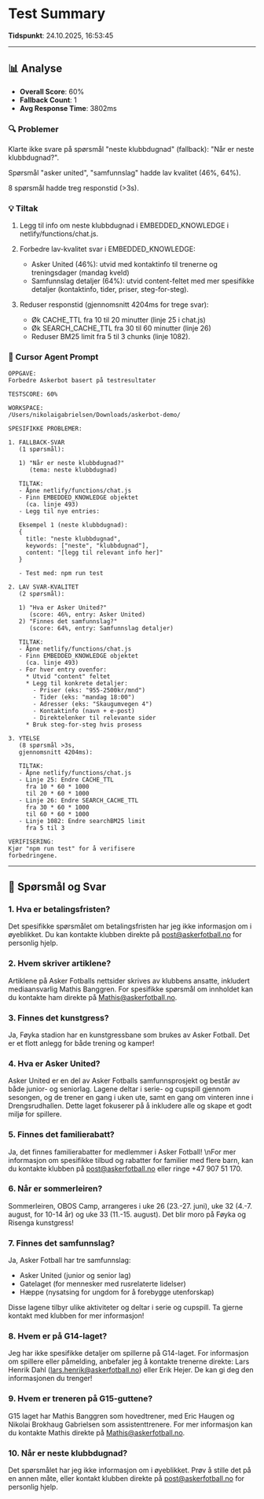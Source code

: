 # Test Summary

**Tidspunkt**: 24.10.2025, 16:53:45

---

## 📊 Analyse

- **Overall Score**: 60%
- **Fallback Count**: 1
- **Avg Response Time**: 3802ms

### 🔍 Problemer

Klarte ikke svare på spørsmål "neste klubbdugnad" (fallback):
  "Når er neste klubbdugnad?".

Spørsmål "asker united", "samfunnslag" hadde lav kvalitet
  (46%, 64%).

8 spørsmål hadde treg responstid (>3s).

### 💡 Tiltak

1. Legg til info om neste klubbdugnad i EMBEDDED_KNOWLEDGE i netlify/functions/chat.js.

2. Forbedre lav-kvalitet svar i EMBEDDED_KNOWLEDGE:
   - Asker United (46%): utvid med kontaktinfo til trenerne og treningsdager (mandag kveld)
   - Samfunnslag detaljer (64%): utvid content-feltet med mer spesifikke detaljer (kontaktinfo, tider, priser, steg-for-steg).

3. Reduser responstid (gjennomsnitt 4204ms for trege svar):
   - Øk CACHE_TTL fra 10 til 20 minutter (linje 25 i chat.js)
   - Øk SEARCH_CACHE_TTL fra 30 til 60 minutter (linje 26)
   - Reduser BM25 limit fra 5 til 3 chunks (linje 1082).

### 🤖 Cursor Agent Prompt

```
OPPGAVE:
Forbedre Askerbot basert på testresultater

TESTSCORE: 60%

WORKSPACE:
/Users/nikolaigabrielsen/Downloads/askerbot-demo/

SPESIFIKKE PROBLEMER:

1. FALLBACK-SVAR
   (1 spørsmål):

   1) "Når er neste klubbdugnad?"
      (tema: neste klubbdugnad)

   TILTAK:
   - Åpne netlify/functions/chat.js
   - Finn EMBEDDED_KNOWLEDGE objektet
     (ca. linje 493)
   - Legg til nye entries:

   Eksempel 1 (neste klubbdugnad):
   {
     title: "neste klubbdugnad",
     keywords: ["neste", "klubbdugnad"],
     content: "[legg til relevant info her]"
   }

   - Test med: npm run test

2. LAV SVAR-KVALITET
   (2 spørsmål):

   1) "Hva er Asker United?"
      (score: 46%, entry: Asker United)
   2) "Finnes det samfunnslag?"
      (score: 64%, entry: Samfunnslag detaljer)

   TILTAK:
   - Åpne netlify/functions/chat.js
   - Finn EMBEDDED_KNOWLEDGE objektet
     (ca. linje 493)
   - For hver entry ovenfor:
     * Utvid "content" feltet
     * Legg til konkrete detaljer:
       - Priser (eks: "955-2500kr/mnd")
       - Tider (eks: "mandag 18:00")
       - Adresser (eks: "Skaugumvegen 4")
       - Kontaktinfo (navn + e-post)
       - Direktelenker til relevante sider
     * Bruk steg-for-steg hvis prosess

3. YTELSE
   (8 spørsmål >3s,
   gjennomsnitt 4204ms):

   TILTAK:
   - Åpne netlify/functions/chat.js
   - Linje 25: Endre CACHE_TTL
     fra 10 * 60 * 1000
     til 20 * 60 * 1000
   - Linje 26: Endre SEARCH_CACHE_TTL
     fra 30 * 60 * 1000
     til 60 * 60 * 1000
   - Linje 1082: Endre searchBM25 limit
     fra 5 til 3

VERIFISERING:
Kjør "npm run test" for å verifisere
forbedringene.

```

---

## 📝 Spørsmål og Svar

### 1. Hva er betalingsfristen?

Det spesifikke spørsmålet om betalingsfristen har jeg ikke informasjon om i øyeblikket. Du kan kontakte klubben direkte på post@askerfotball.no for personlig hjelp.

### 2. Hvem skriver artiklene?

Artiklene på Asker Fotballs nettsider skrives av klubbens ansatte, inkludert mediaansvarlig Mathis Banggren. For spesifikke spørsmål om innholdet kan du kontakte ham direkte på Mathis@askerfotball.no.

### 3. Finnes det kunstgress?

Ja, Føyka stadion har en kunstgressbane som brukes av Asker Fotball. Det er et flott anlegg for både trening og kamper!

### 4. Hva er Asker United?

Asker United er en del av Asker Fotballs samfunnsprosjekt og består av både junior- og seniorlag. Lagene deltar i serie- og cupspill gjennom sesongen, og de trener en gang i uken ute, samt en gang om vinteren inne i Drengsrudhallen. Dette laget fokuserer på å inkludere alle og skape et godt miljø for spillere.

### 5. Finnes det familierabatt?

Ja, det finnes familierabatter for medlemmer i Asker Fotball! \nFor mer informasjon om spesifikke tilbud og rabatter for familier med flere barn, kan du kontakte klubben på post@askerfotball.no eller ringe +47 907 51 170.

### 6. Når er sommerleiren?

Sommerleiren, OBOS Camp, arrangeres i uke 26 (23.-27. juni), uke 32 (4.-7. august, for 10-14 år) og uke 33 (11.-15. august). Det blir moro på Føyka og Risenga kunstgress!

### 7. Finnes det samfunnslag?

Ja, Asker Fotball har tre samfunnslag: 

- Asker United (junior og senior lag)
- Gatelaget (for mennesker med rusrelaterte lidelser)
- Hæppe (nysatsing for ungdom for å forebygge utenforskap)

Disse lagene tilbyr ulike aktiviteter og deltar i serie og cupspill. Ta gjerne kontakt med klubben for mer informasjon!

### 8. Hvem er på G14-laget?

Jeg har ikke spesifikke detaljer om spillerne på G14-laget. For informasjon om spillere eller påmelding, anbefaler jeg å kontakte trenerne direkte: Lars Henrik Dahl (lars.henrik@askerfotball.no) eller Erik Hejer. De kan gi deg den informasjonen du trenger!

### 9. Hvem er treneren på G15-guttene?

G15 laget har Mathis Banggren som hovedtrener, med Eric Haugen og Nikolai Brokhaug Gabrielsen som assistenttrenere. For mer informasjon kan du kontakte Mathis direkte på Mathis@askerfotball.no.

### 10. Når er neste klubbdugnad?

Det spørsmålet har jeg ikke informasjon om i øyeblikket. Prøv å stille det på en annen måte, eller kontakt klubben direkte på post@askerfotball.no for personlig hjelp.
